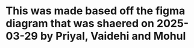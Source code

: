 # This was made based off the figma diagram that was shaered on 2025-03-29 by Priyal, Vaidehi and Mohul